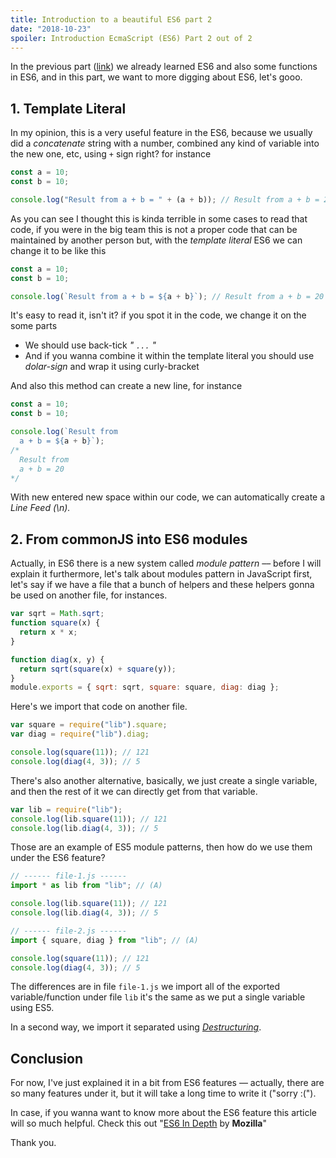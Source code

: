```yaml
---
title: Introduction to a beautiful ES6 part 2
date: "2018-10-23"
spoiler: Introduction EcmaScript (ES6) Part 2 out of 2
---
```


In the previous part ([link](/blog/intro-to-a-beautiful-es6-part-1)) we already learned ES6 and also some functions in ES6, and in this part, we want to more digging about ES6, let's gooo.

## 1. Template Literal

In my opinion, this is a very useful feature in the ES6, because we usually did a _concatenate_ string with a number, combined any kind of variable into the new one, etc, using `+` sign right? for instance

```jsx
const a = 10;
const b = 10;

console.log("Result from a + b = " + (a + b)); // Result from a + b = 20
```

As you can see I thought this is kinda terrible in some cases to read that code, if you were in the big team this is not a proper code that can be maintained by another person but, with the _template literal_ ES6 we can change it to be like this

```jsx
const a = 10;
const b = 10;

console.log(`Result from a + b = ${a + b}`); // Result from a + b = 20
```

It's easy to read it, isn't it? if you spot it in the code, we change it on the some parts

- We should use back-tick _" `...` "_
- And if you wanna combine it within the template literal you should use _dolar-sign_ and wrap it using curly-bracket

And also this method can create a new line, for instance

```jsx
const a = 10;
const b = 10;

console.log(`Result from
  a + b = ${a + b}`);
/*
  Result from
  a + b = 20
*/
```

With new entered new space within our code, we can automatically create a _Line Feed (\n)._

## 2. From commonJS into ES6 modules

Actually, in ES6 there is a new system called _module pattern_ –– before I will explain it furthermore, let's talk about modules pattern in JavaScript first, let's say if we have a file that a bunch of helpers and these helpers gonna be used on another file, for instances.

```jsx
var sqrt = Math.sqrt;
function square(x) {
  return x * x;
}

function diag(x, y) {
  return sqrt(square(x) + square(y));
}
module.exports = { sqrt: sqrt, square: square, diag: diag };
```

Here's we import that code on another file.

```jsx
var square = require("lib").square;
var diag = require("lib").diag;

console.log(square(11)); // 121
console.log(diag(4, 3)); // 5
```

There's also another alternative, basically, we just create a single variable, and then the rest of it we can directly get from that variable.

```jsx
var lib = require("lib");
console.log(lib.square(11)); // 121
console.log(lib.diag(4, 3)); // 5
```

Those are an example of ES5 module patterns, then how do we use them under the ES6 feature?

```jsx
// ------ file-1.js ------
import * as lib from "lib"; // (A)

console.log(lib.square(11)); // 121
console.log(lib.diag(4, 3)); // 5

// ------ file-2.js ------
import { square, diag } from "lib"; // (A)

console.log(square(11)); // 121
console.log(diag(4, 3)); // 5
```

The differences are in file `file-1.js` we import all of the exported variable/function under file `lib` it's the same as we put a single variable using ES5.

In a second way, we import it separated using [_Destructuring_](https://hacks.mozilla.org/2015/05/es6-in-depth-destructuring/).

## Conclusion

For now, I've just explained it in a bit from ES6 features –– actually, there are so many features under it, but it will take a long time to write it ("sorry :(").

In case, if you wanna want to know more about the ES6 feature this article will so much helpful. Check this out
"[ES6 In Depth](https://hacks.mozilla.org/category/es6-in-depth/) by **Mozilla**"

Thank you.
